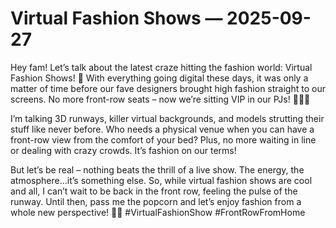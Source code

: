 # Virtual Fashion Shows — 2025-09-27

Hey fam! Let’s talk about the latest craze hitting the fashion world: Virtual Fashion Shows! 🌟 With everything going digital these days, it was only a matter of time before our fave designers brought high fashion straight to our screens. No more front-row seats – now we’re sitting VIP in our PJs! 💅🏽👗

I’m talking 3D runways, killer virtual backgrounds, and models strutting their stuff like never before. Who needs a physical venue when you can have a front-row view from the comfort of your bed? Plus, no more waiting in line or dealing with crazy crowds. It’s fashion on our terms!

But let’s be real – nothing beats the thrill of a live show. The energy, the atmosphere...it’s something else. So, while virtual fashion shows are cool and all, I can’t wait to be back in the front row, feeling the pulse of the runway. Until then, pass me the popcorn and let’s enjoy fashion from a whole new perspective! 🎉✨ #VirtualFashionShow #FrontRowFromHome